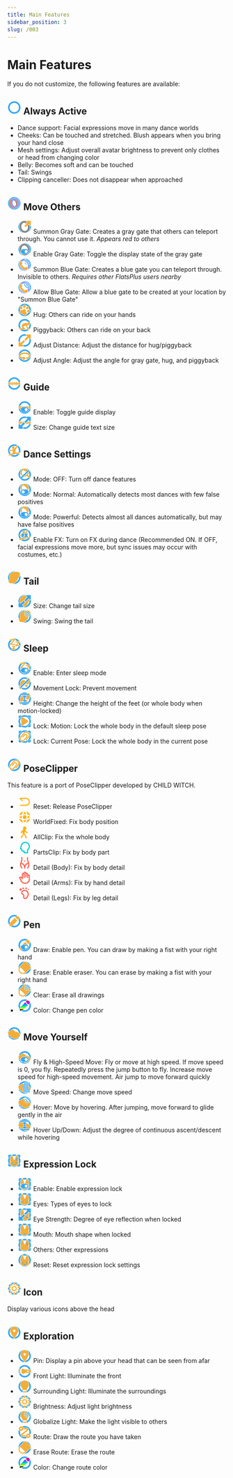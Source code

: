 ```yaml
---
title: Main Features
sidebar_position: 3
slug: /003
---
```

# Main Features
If you do not customize, the following features are available:

## ![](/img/icos/AnyTime.png) Always Active
- Dance support: Facial expressions move in many dance worlds
- Cheeks: Can be touched and stretched. Blush appears when you bring your hand close
- Mesh settings: Adjust overall avatar brightness to prevent only clothes or head from changing color
- Belly: Becomes soft and can be touched
- Tail: Swings
- Clipping canceller: Does not disappear when approached

## ![](/img/icos/Carry_Rings.png) Move Others
- ![](/img/icos/Carry_GrayRing1.png) Summon Gray Gate: Creates a gray gate that others can teleport through. You cannot use it. *Appears red to others*
- ![](/img/icos/Carry_GrayRing2.png) Enable Gray Gate: Toggle the display state of the gray gate
- ![](/img/icos/Carry_Call1.png) Summon Blue Gate: Creates a blue gate you can teleport through. Invisible to others. *Requires other FlatsPlus users nearby*
- ![](/img/icos/Carry_Call2.png) Allow Blue Gate: Allow a blue gate to be created at your location by "Summon Blue Gate"
- ![](/img/icos/Carry_Hug.png) Hug: Others can ride on your hands
- ![](/img/icos/Carry_Carry.png) Piggyback: Others can ride on your back
- ![](/img/icos/Distance.png) Adjust Distance: Adjust the distance for hug/piggyback
- ![](/img/icos/Rotation.png) Adjust Angle: Adjust the angle for gray gate, hug, and piggyback

## ![](/img/icos/GUIDE.png) Guide
- ![](/img/icos/GUIDE_SW.png) Enable: Toggle guide display
- ![](/img/icos/GUIDE_Size.png) Size: Change guide text size

## ![](/img/icos/Dance.png) Dance Settings
- ![](/img/icos/DANCE_Mode0.png) Mode: OFF: Turn off dance features
- ![](/img/icos/DANCE_Mode1.png) Mode: Normal: Automatically detects most dances with few false positives
- ![](/img/icos/DANCE_Mode2.png) Mode: Powerful: Detects almost all dances automatically, but may have false positives
- ![](/img/icos/FX.png) Enable FX: Turn on FX during dance (Recommended ON. If OFF, facial expressions move more, but sync issues may occur with costumes, etc.)

## ![](/img/icos/Tail.png) Tail
- ![](/img/icos/Tail_Size.png) Size: Change tail size
- ![](/img/icos/Tail_Swing.png) Swing: Swing the tail

## ![](/img/icos/Sleep.png) Sleep
- ![](/img/icos/Sleep_SW.png) Enable: Enter sleep mode
- ![](/img/icos/FootLock.png) Movement Lock: Prevent movement
- ![](/img/icos/Foot_Height.png) Height: Change the height of the feet (or whole body when motion-locked)
- ![](/img/icos/Sleep_Lock1.png) Lock: Motion: Lock the whole body in the default sleep pose
- ![](/img/icos/Sleep_Lock2.png) Lock: Current Pose: Lock the whole body in the current pose

## ![](/img/icos/Clip.png) PoseClipper
This feature is a port of PoseClipper developed by CHILD WITCH.
- ![](/img/icos/back_line%20(4).png) Reset: Release PoseClipper
- ![](/img/icos/earth_fill.png) WorldFixed: Fix body position
- ![](/img/icos/walk_fill%20(5).png) AllClip: Fix the whole body
- ![](/img/icos/head_line%20(1).png) PartsClip: Fix by body part
- ![](/img/icos/body_line%20(1).png) Detail (Body): Fix by body detail
- ![](/img/icos/hand_line%20(1).png) Detail (Arms): Fix by hand detail
- ![](/img/icos/foot_line%20(1).png) Detail (Legs): Fix by leg detail

## ![](/img/icos/Pen.png) Pen
- ![](/img/icos/Pen_SW.png) Draw: Enable pen. You can draw by making a fist with your right hand
- ![](/img/icos/Erace.png) Erase: Enable eraser. You can erase by making a fist with your right hand
- ![](/img/icos/EraceAll.png) Clear: Erase all drawings
- ![](/img/icos/PenColor.png) Color: Change pen color

## ![](/img/icos/Move.png) Move Yourself
- ![](/img/icos/MoveSw.png) Fly & High-Speed Move: Fly or move at high speed. If move speed is 0, you fly. Repeatedly press the jump button to fly. Increase move speed for high-speed movement. Air jump to move forward quickly
- ![](/img/icos/MoveSpeed.png) Move Speed: Change move speed
- ![](/img/icos/MoveHover.png) Hover: Move by hovering. After jumping, move forward to glide gently in the air
- ![](/img/icos/MoveHoverHeight.png) Hover Up/Down: Adjust the degree of continuous ascent/descent while hovering

## ![](/img/icos/EmoLock.png) Expression Lock
- ![](/img/icos/EmoLockSW.png) Enable: Enable expression lock
- ![](/img/icos/EmoLockEye.png) Eyes: Types of eyes to lock
- ![](/img/icos/EmoLockEyeStr.png) Eye Strength: Degree of eye reflection when locked
- ![](/img/icos/EmoLockMouth.png) Mouth: Mouth shape when locked
- ![](/img/icos/EmoLockOthers.png) Others: Other expressions
- ![](/img/icos/EmoLockReset.png) Reset: Reset expression lock settings

## ![](/img/icos/Explore_LightStr.png) Icon
Display various icons above the head

## ![](/img/icos/Explore_Pin.png) Exploration
- ![](/img/icos/Explore_Pin.png) Pin: Display a pin above your head that can be seen from afar
- ![](/img/icos/Explore_FlashLight.png) Front Light: Illuminate the front
- ![](/img/icos/Explore_Light.png) Surrounding Light: Illuminate the surroundings
- ![](/img/icos/Explore_LightStr.png) Brightness: Adjust light brightness
- ![](/img/icos/Explore_Global.png) Globalize Light: Make the light visible to others
- ![](/img/icos/Explore_Route.png) Route: Draw the route you have taken
- ![](/img/icos/Erace.png) Erase Route: Erase the route
- ![](/img/icos/PenColor.png) Color: Change route color

